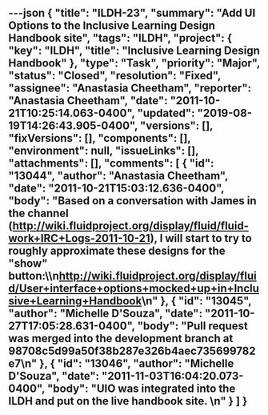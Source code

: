 ---json
{
  "title": "ILDH-23",
  "summary": "Add UI Options to the Inclusive Learning Design Handbook site",
  "tags": "ILDH",
  "project": {
    "key": "ILDH",
    "title": "Inclusive Learning Design Handbook"
  },
  "type": "Task",
  "priority": "Major",
  "status": "Closed",
  "resolution": "Fixed",
  "assignee": "Anastasia Cheetham",
  "reporter": "Anastasia Cheetham",
  "date": "2011-10-21T10:25:14.063-0400",
  "updated": "2019-08-19T14:26:43.905-0400",
  "versions": [],
  "fixVersions": [],
  "components": [],
  "environment": null,
  "issueLinks": [],
  "attachments": [],
  "comments": [
    {
      "id": "13044",
      "author": "Anastasia Cheetham",
      "date": "2011-10-21T15:03:12.636-0400",
      "body": "Based on a conversation with James in the channel (<http://wiki.fluidproject.org/display/fluid/fluid-work+IRC+Logs-2011-10-21>), I will start to try to roughly approximate these designs for the \"show\" button:\\\n<http://wiki.fluidproject.org/display/fluid/User+interface+options+mocked+up+in+Inclusive+Learning+Handbook>\n"
    },
    {
      "id": "13045",
      "author": "Michelle D'Souza",
      "date": "2011-10-27T17:05:28.631-0400",
      "body": "Pull request was merged into the development branch at 98708c5d99a50f38b287e326b4aec735699782e7\n"
    },
    {
      "id": "13046",
      "author": "Michelle D'Souza",
      "date": "2011-11-03T16:04:20.073-0400",
      "body": "UIO was integrated into the ILDH and put on the live handbook site.&#x20;\n"
    }
  ]
}
---

        
